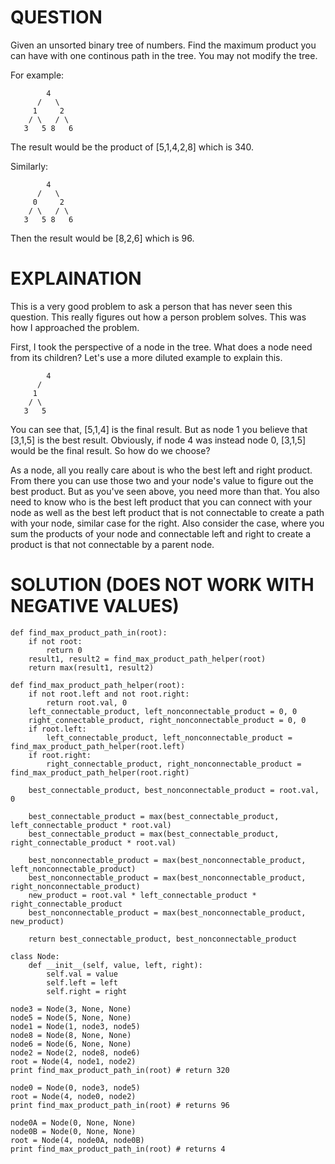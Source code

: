 # QUESTION
Given an unsorted binary tree of numbers. Find the maximum product you can have with one continous path in the tree. You may not modify the tree.

For example:
```
        4
      /   \
     1     2
    / \   / \
   3   5 8   6
```
The result would be the product of [5,1,4,2,8] which is 340.

Similarly:
```
        4
      /   \
     0     2
    / \   / \
   3   5 8   6
```
Then the result would be [8,2,6] which is 96.

# EXPLAINATION
This is a very good problem to ask a person that has never seen this question. This really figures out how a person problem solves.
This was how I approached the problem. 

First, I took the perspective of a node in the tree. What does a node need from its children? Let's use a more diluted example to explain this.

```
        4
      /  
     1   
    / \  
   3   5 
```
You can see that, [5,1,4] is the final result. But as node 1 you believe that [3,1,5] is the best result. Obviously, if node 4 was instead node 0, [3,1,5] would be the final result. So how do we choose? 

As a node, all you really care about is who the best left and right product. From there you can use those two and your node's value to figure out the best product. But as you've seen above, you need more than that. You also need to know who is the best left product that you can connect with your node as well as the best left product that is not connectable to create a path with your node, similar case for the right. Also consider the case, where you sum the products of your node and connectable left and right to create a product is that not connectable by a parent node.

# SOLUTION (DOES NOT WORK WITH NEGATIVE VALUES)
```
def find_max_product_path_in(root):
    if not root:
        return 0
    result1, result2 = find_max_product_path_helper(root)
    return max(result1, result2)
    
def find_max_product_path_helper(root):
    if not root.left and not root.right:
        return root.val, 0
    left_connectable_product, left_nonconnectable_product = 0, 0
    right_connectable_product, right_nonconnectable_product = 0, 0
    if root.left:
        left_connectable_product, left_nonconnectable_product = find_max_product_path_helper(root.left)
    if root.right:
        right_connectable_product, right_nonconnectable_product = find_max_product_path_helper(root.right)
        
    best_connectable_product, best_nonconnectable_product = root.val, 0
    
    best_connectable_product = max(best_connectable_product, left_connectable_product * root.val)
    best_connectable_product = max(best_connectable_product, right_connectable_product * root.val)
    
    best_nonconnectable_product = max(best_nonconnectable_product, left_nonconnectable_product)
    best_nonconnectable_product = max(best_nonconnectable_product, right_nonconnectable_product)
    new_product = root.val * left_connectable_product * right_connectable_product
    best_nonconnectable_product = max(best_nonconnectable_product, new_product)
    
    return best_connectable_product, best_nonconnectable_product
        
class Node:
    def __init__(self, value, left, right):
        self.val = value
        self.left = left
        self.right = right

node3 = Node(3, None, None)
node5 = Node(5, None, None)
node1 = Node(1, node3, node5)
node8 = Node(8, None, None)
node6 = Node(6, None, None)
node2 = Node(2, node8, node6)
root = Node(4, node1, node2)
print find_max_product_path_in(root) # return 320

node0 = Node(0, node3, node5)
root = Node(4, node0, node2)
print find_max_product_path_in(root) # returns 96

node0A = Node(0, None, None)
node0B = Node(0, None, None)
root = Node(4, node0A, node0B)
print find_max_product_path_in(root) # returns 4
```
